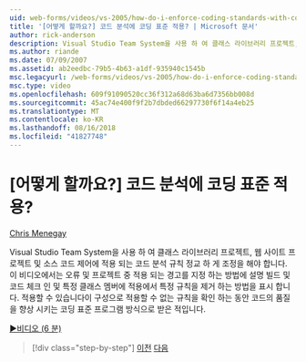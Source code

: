 ```yaml
---
uid: web-forms/videos/vs-2005/how-do-i-enforce-coding-standards-with-code-analysis
title: '[어떻게 할까요?] 코드 분석에 코딩 표준 적용? | Microsoft 문서'
author: rick-anderson
description: Visual Studio Team System을 사용 하 여 클래스 라이브러리 프로젝트, 웹 사이트 프로젝트 및 소스 코드 co에 적용 되는 코드 분석 규칙을 통해 세밀 하 게 제어 해야 하는 중...
ms.author: riande
ms.date: 07/09/2007
ms.assetid: ab2eedbc-79b5-4b63-a1df-935940c1545b
msc.legacyurl: /web-forms/videos/vs-2005/how-do-i-enforce-coding-standards-with-code-analysis
msc.type: video
ms.openlocfilehash: 609f91090520cc36f312a68d63ba6d7356bb008d
ms.sourcegitcommit: 45ac74e400f9f2b7dbded66297730f6f14a4eb25
ms.translationtype: MT
ms.contentlocale: ko-KR
ms.lasthandoff: 08/16/2018
ms.locfileid: "41827748"
---
```

<a name="how-do-i-enforce-coding-standards-with-code-analysis"></a>[어떻게 할까요?] 코드 분석에 코딩 표준 적용?
====================
[Chris Menegay](https://twitter.com/CMenegay)

Visual Studio Team System을 사용 하 여 클래스 라이브러리 프로젝트, 웹 사이트 프로젝트 및 소스 코드 제어에 적용 되는 코드 분석 규칙 정교 하 게 조정을 해야 합니다. 이 비디오에서는 오류 및 프로젝트 중 적용 되는 경고를 지정 하는 방법에 설명 빌드 및 코드 체크 인 및 특정 클래스 멤버에 적용에서 특정 규칙을 제거 하는 방법을 표시 합니다. 적용할 수 있습니다이 구성으로 적용할 수 없는 규칙을 확인 하는 동안 코드의 품질을 향상 시키는 코딩 표준 프로그램 방식으로 받은 적입니다.

[&#9654;비디오 (6 분)](https://channel9.msdn.com/Blogs/ASP-NET-Site-Videos/how-do-i-enforce-coding-standards-with-code-analysis)

> [!div class="step-by-step"]
> [이전](how-do-i-set-up-distributed-load-testing-for-high-volume-tests.md)
> [다음](how-do-i-use-generic-tests.md)

